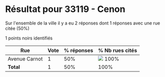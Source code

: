 # Résultat pour 33119 - Cenon

Sur l'ensemble de la ville il y a eu 2 réponses dont 1 réponses avec une rue citée (50%)

1 points noirs identifiés

| Rue | Vote | % réponses | % Nb rues cités|
|-----|------|------------|----------------|
| Avenue Carnot | 1 | 50% | <img src="../../img/bar_100.gif" />&nbsp;100%|
| **Total** | 1 | 50% | 100%|
